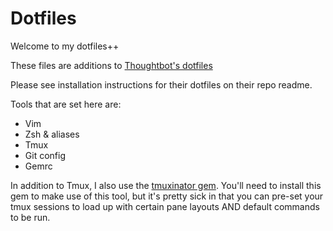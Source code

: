 # Dotfiles

Welcome to my dotfiles++

These files are additions to [Thoughtbot's dotfiles](https://github.com/thoughtbot/dotfiles)

Please see installation instructions for their dotfiles on their repo readme.

Tools that are set here are:

* Vim
* Zsh & aliases
* Tmux
* Git config
* Gemrc

In addition to Tmux, I also use the [tmuxinator
gem](https://github.com/tmuxinator/tmuxinator). You'll need to install this gem
to make use of this tool, but it's pretty sick in that you can pre-set your tmux
sessions to load up with certain pane layouts AND default commands to be run.
